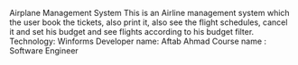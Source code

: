 Airplane Management System
This is an Airline management system which the user book the tickets, also print it, also see the flight schedules, cancel it and set his budget and see flights according to his
budget filter.
Technology: Winforms
Developer name: Aftab Ahmad
Course name : Software Engineer
